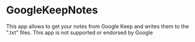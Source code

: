 # GoogleKeepNotes
This app allows to get your notes from Google Keep and writes them to the ".txt" files. This app is not supported or endorsed by Google
